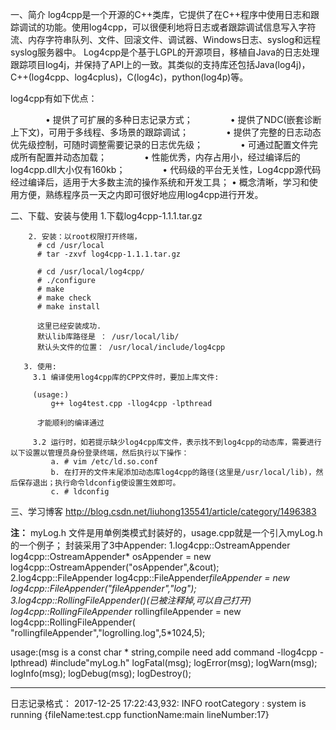 一、简介
    log4cpp是一个开源的C++类库，它提供了在C++程序中使用日志和跟踪调试的功能。使用log4cpp，可以很便利地将日志或者跟踪调试信息写入字符流、内存字符串队列、文件、回滚文件、调试器、Windows日志、syslog和远程syslog服务器中。
    Log4cpp是个基于LGPL的开源项目，移植自Java的日志处理跟踪项目log4j，并保持了API上的一致。其类似的支持库还包括Java(log4j)，C++(log4cpp、log4cplus)，C(log4c)，python(log4p)等。

log4cpp有如下优点：

　　　　• 提供了可扩展的多种日志记录方式；
　　　　• 提供了NDC(嵌套诊断上下文)，可用于多线程、多场景的跟踪调试；
　　　　• 提供了完整的日志动态优先级控制，可随时调整需要记录的日志优先级；
　　　　• 可通过配置文件完成所有配置并动态加载；
　　　　• 性能优秀，内存占用小，经过编译后的log4cpp.dll大小仅有160kb；
　　　　• 代码级的平台无关性，Log4cpp源代码经过编译后，适用于大多数主流的操作系统和开发工具；
        • 概念清晰，学习和使用方便，熟练程序员一天之内即可很好地应用log4cpp进行开发。

二、下载、安装与使用 
		1.下载log4cpp-1.1.1.tar.gz   

        2. 安装：以root权限打开终端，
          # cd /usr/local
          # tar -zxvf log4cpp-1.1.1.tar.gz

          # cd /usr/local/log4cpp/
          # ./configure
          # make
          # make check
          # make install

          这里已经安装成功.
          默认lib库路径是 ： /usr/local/lib/
          默认头文件的位置： /usr/local/include/log4cpp       

       3. 使用:
         3.1 编译使用log4cpp库的CPP文件时，要加上库文件:

         (usage:) 
	         g++ log4test.cpp -llog4cpp -lpthread

          才能顺利的编译通过

         3.2 运行时，如若提示缺少log4cpp库文件，表示找不到log4cpp的动态库，需要进行以下设置以管理员身份登录终端，然后执行以下操作：
             a. # vim /etc/ld.so.conf
             b. 在打开的文件末尾添加动态库log4cpp的路径(这里是/usr/local/lib)，然后保存退出；执行命令ldconfig使设置生效即可。       
             c. # ldconfig
	  
三、学习博客
		http://blog.csdn.net/liuhong135541/article/category/1496383

************************************************注：************************************************
myLog.h 文件是用单例类模式封装好的，usage.cpp就是一个引入myLog.h的一个例子；
封装采用了3中Appender:
	1.log4cpp::OstreamAppender
		log4cpp::OstreamAppender* osAppender = new log4cpp::OstreamAppender("osAppender",&cout);    
	2.log4cpp::FileAppender
		log4cpp::FileAppender*fileAppender = new log4cpp::FileAppender("fileAppender","log");
	3.log4cpp::RollingFileAppender()(已被注释掉,可以自己打开)
		log4cpp::RollingFileAppender* rollingfileAppender = new log4cpp::RollingFileAppender(
				          "rollingfileAppender","logrolling.log",5*1024,5);

usage:(msg is a const char * string,compile need add command -llog4cpp -lpthread)
	#include"myLog.h"
	logFatal(msg);
	logError(msg);
	logWarn(msg);
	logInfo(msg);
	logDebug(msg);
	logDestroy();

---------------------------------------------------------------------------------------------------
日志记录格式：
2017-12-25 17:22:43,932: INFO rootCategory : system is running {fileName:test.cpp functionName:main lineNumber:17}
